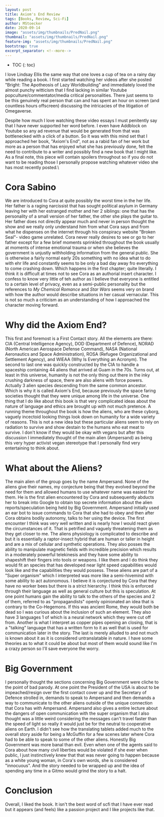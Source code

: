 ```yaml
---
layout: post
title: Axiom's End Review
tags: [Books, Review, Sci-Fi]
author: MStoecker
date: 2020-09-14
image: "assets/img/thumbnails/PredNail.png"
thumbnail: "assets/img/thumbnails/PredNail.png"
feature-img: "assets/img/thumbnails/PredNail.png"
bootstrap: true 
excerpt_separator: <!--more-->
---
```


* TOC
{: toc}


I love Lindsay Ellis the same way that one loves a cup of tea on a rainy day while reading a book. I first started watching her videos after she posted "Bright: The Apotheosis of Lazy Worldbuilding" and immediately loved the almost punchy witticism that I find lacking in similar Youtube popculture/commentator/media critical personalities. There just seems to be this genuinely real person that can and has spent an hour on screen (and countless hours offscreen) discussing the intricacies of the litigation of Omegaverse. <!--more-->

Despite how much I love watching these video essays I must penitently say that I have never supported her word before. I even have Addblock on Youtube so any ad revenue that would be generated from that was bottlenecked with a click of a button. So it was with this mind set that I approached her book, "Axiom's End", not as a rabid fan of her work but more as a person that has enjoyed what she has previously done, felt the need to contribute to a writer and possibly find a new book that I might like. As a final note, this piece will contain spoilers throughout so if you do not want to be reading those I personally propose watching whatever video she has most recently posted.\\

# Cora Sabino

We are introduced to Cora at quite possibly the worst time in the her life. Her father is a raging narcissist that has sought political asylum in Germany leaving her with her estranged mother and her 2 siblings: one that has the personality of a small version of her father, the other she plays the guitar to. Her father does not directly appear much and never in person thought the show and we really only understand him from what Cora says and from what he dispenses on the internet through his conspiracy website "Broken Seal"- video game unrelated. Cora never really desires to see or go to her father except for a few brief moments sprinkled throughout the book usually at moments of intense emotional trauma or when she believes the government is unjustly withholding information from the general public. She is otherwise a fairly normal early 20s something with no idea what to do with ehr life and constantly seems to be only a bad day away fro everything to come crashing down. Which happens in the first chapter; quite literally. I think it is difficult at times not to see Cora as an authorial insert character. I confess to know very little of teh author as I believe that everyone is entitled to a certain level of privacy, even as a semi-public personality but the references to *My Chemical Romance* and *Star Wars* seems very on brand with how the author would describe situations in her casual vernacular. This is not so much a criticism as an understanding of how I approached the character moving forward.

# Why did the Axiom End?

This first and foremost is a First Contact story. All the elements are there: CIA (Central Intelligence Agency), DOD (Department of Defence), NORAD (North American Aerospace Defense Command), NASA (National Aeronautics and Space Administration), ROSA (Refugee Organizational and Settlement Agency), and WIEAA (Why Is Everything an Acronym). The second to last one was quickly constructed by the CIA to handle a spaceship containing 44 aliens that arrived at Guam in the 70s. Turns out, at least in this universe, humanity is not the only thing out there in the inky crushing darkness of space, there are also aliens with force powers. Actually 3 alien species descending from the same common ancestor. Which is why it is called Axiom's End, because previously the space faring societies thought that they were unique among life in the universe. One thing that I do like about this book is that very complicated ideas about the nature of language and ethics are brought up with not much pretence. A running theme throughout the book is how the aliens, who are these cyborg, vaguely incectoid looking things look down on humanity for a wide variety of reasons. This is not a new idea but these particular aliens seem to rely on radiation to survive and show destain to the humans who eat meat to survive. I don't know if they would be okay with vegans but after this discussion I immediately thought of the main alien (Ampersand) as being this very hyper activist vegan stereotype that I personally find very entertaining to think about. 

# What about the Aliens?

The main alien of the group goes by the name Ampersand. None of the aliens give their names, my conjecture being that they evolved beyond the need for them and allowed humans to use whatever name was easiest for them. He is the first alien encountered by Cora and subsequently abducts her to break into Google to obtain top secrete information about the alien reports/speculation being held by Big Government. Ampersand initially used an ear bot to issue commands to Cora that she had to obey and then after Cora obtains bodily autonomy, talks to her using the device. The first encounter I think was very well written and is nearly how I would react given the circumstances of it. That is petrified and vaguely threatening them as they get closer to me. The aliens physiology is complicated to describe and but it is essentially a raptor-insect hybrid that are human or taller in height and are a mix of cellular and synthetic operations. They also posses the ability to manipulate magnetic fields with incredible precision which results in a moderately powerful telekinesis and they have some ability to shapeshift their fingers into tools or weapons. I like them and I do think they would fit an species that has developed near light speed capabilities would look like and the capabilities they would possess. 
These aliens are part of a "Super organism" which I interpreted was more like a semi-hivemind with some ability to act autonomous. I believe it is conjectured by Cora that they have no worker bees but there is a strict hierarchy. I think this is enforced through their language as well as general culture but this is speculation. At one point humans gain the ability to talk to the others of the species and 2 of them, referred to as "propagandists" openly opinionated an idea that is contrary to the Co-Hegemons. If this was ancient Rome, they would both be dead so I was curious about the inclusion of such an element. 
They also have 3 languages 1 of which is a neural network which they were cut off from. Another is what I interpret as copper pipes opening an closing, that is a "talking" language that has a written form to it as well that is used for communication later in the story. The last is merely alluded to and not much is known about it as it is considered untranslatable in nature. I have some theories as to what it could be about but most of them would sound like I'm a crazy person so I'll save everyone the worry. 

# Big Government

I personally thought the sections concerning Big Government were cliche to the point of bad parody. At one point the President of the USA is about to be impeached/resign over the first contact cover up and the Secretary of Defence strolled in, demands to speak to Ampersand and then demands a way to communicate to the other aliens outside of the unique connection that Cora has with Ampersand. Ampersand also gives a entire lecture about the dangers of open communication with the super organism that I also thought was a little weird considering the messages can't travel faster than the speed of light so really it would just be for the neutral to cooperative aliens on Earth. I didn't see how the translating tablets added much to the overall story aside for being a McGuffin for a few scenes later where Cora had to be able to speak to some of the other aliens. Honestly Big Government was more banal than evil. Even when one of the agents said to Cora about how many civil liberties would be violated if she ever when public, I just instinctively knew that that was never going to happen because as a white young woman, in Cora's own words, she is considered "innocuous". And the story needed to be wrapped up and the idea of spending any time in a Gitmo would grind the story to a halt.

# Conclusion

Overall, I liked the book. It isn't the best word of scfi that I have ever read but it appears (and feels) like a passion project and I like projects like that.










